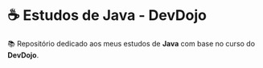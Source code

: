 # ☕ Estudos de Java - DevDojo  

📚 Repositório dedicado aos meus estudos de **Java** com base no curso do **DevDojo**.  

